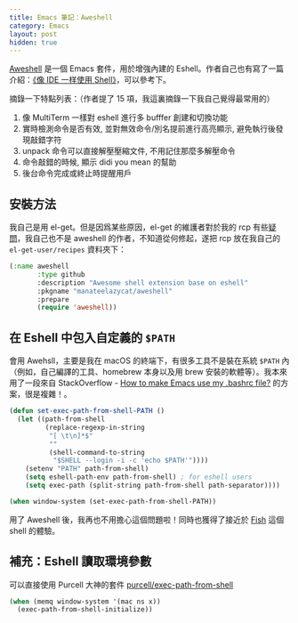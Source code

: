 ```yaml
---
title: Emacs 筆記：Aweshell
category: Emacs
layout: post
hidden: true
---
```


[Aweshell](https://github.com/manateelazycat/aweshell) 是一個 Emacs 套件，用於增強內建的 Eshell。作者自己也有寫了一篇介紹：[《像 IDE 一样使用 Shell》](https://manateelazycat.github.io/emacs/2018/08/10/aweshell.html)，可以參考下。

摘錄一下特點列表：（作者提了 15 項，我這裏摘錄一下我自己覺得最常用的）

1. 像 MultiTerm 一樣對 eshell 進行多 bufffer 創建和切換功能
2. 實時檢測命令是否有效, 並對無效命令/別名提前進行高亮顯示, 避免執行後發現敲錯字符
3. unpack 命令可以直接解壓壓縮文件, 不用記住那麼多解壓命令
4. 命令敲錯的時候, 顯示 didi you mean 的幫助
5. 後台命令完成或終止時提醒用戶

## 安裝方法

我自己是用 el-get。但是因爲某些原因，el-get 的維護者對於我的 rcp 有些[疑問](https://github.com/dimitri/el-get/pull/2691)，我自己也不是 aweshell 的作者，不知道從何修起，遂把 rcp 放在我自己的 `el-get-user/recipes` 資料夾下：

```lisp
(:name aweshell
       :type github
       :description "Awesome shell extension base on eshell"
       :pkgname "manateelazycat/aweshell"
       :prepare
       (require 'aweshell))
```

## 在 Eshell 中包入自定義的 `$PATH`

會用 Awehsll，主要是我在 macOS 的終端下，有很多工具不是裝在系統 `$PATH` 內（例如，自己編譯的工具、homebrew 本身以及用 brew 安裝的軟體等）。我本來用了一段來自 StackOverflow - [How to make Emacs use my .bashrc file?](https://stackoverflow.com/questions/6411121/how-to-make-emacs-use-my-bashrc-file) 的方案，很是複雜！。

```lisp
(defun set-exec-path-from-shell-PATH ()
  (let ((path-from-shell
         (replace-regexp-in-string
          "[ \t\n]*$"
          ""
          (shell-command-to-string
           "$SHELL --login -i -c 'echo $PATH'"))))
    (setenv "PATH" path-from-shell)
    (setq eshell-path-env path-from-shell) ; for eshell users
    (setq exec-path (split-string path-from-shell path-separator))))

(when window-system (set-exec-path-from-shell-PATH))
```

用了 Aweshell 後，我再也不用擔心這個問題啦！同時也獲得了接近於 [Fish](https://fishshell.com) 這個 shell 的體驗。

## 補充：Eshell 讀取環境參數

可以直接使用 Purcell 大神的套件 [purcell/exec-path-from-shell](https://github.com/purcell/exec-path-from-shell)

```lisp
(when (memq window-system '(mac ns x))
  (exec-path-from-shell-initialize))
```
